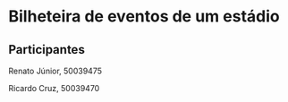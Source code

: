 # Bilheteira de eventos de um estádio

## Participantes
Renato Júnior, 50039475

Ricardo Cruz, 50039470
